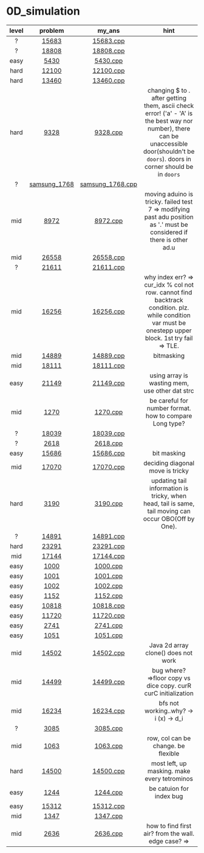 # 0D_simulation
| level | problem | my_ans | hint |
| :--: | :--: | :--: | :--: |
| ? | [15683](https://www.acmicpc.net/problem/15683) | [15683.cpp](./15683/15683.cpp) |  |
| ? | [18808](https://www.acmicpc.net/problem/18808) | [18808.cpp](./18808/18808.cpp) |  |
| easy | [5430](https://www.acmicpc.net/problem/5430) | [5430.cpp](./5430/5430.cpp) |  |
| hard | [12100](https://www.acmicpc.net/problem/12100) | [12100.cpp](./12100/12100.cpp) |  |
| hard | [13460](https://www.acmicpc.net/problem/13460) | [13460.cpp](./13460/13460.cpp) |  |
| hard | [9328](https://www.acmicpc.net/problem/9328) | [9328.cpp](./9328/9328.cpp) | changing $ to . after getting them, ascii check error! ('a' - 'A' is the best way nor number), there can be unaccessible door(shouldn't be `doors`). doors in corner should be in `doors` |
| ? | [samsung_1768](https://www.acmicpc.net/problem/samsung_1768) | [samsung_1768.cpp](./samsung_1768/samsung_1768.cpp) |  |
| mid | [8972](https://www.acmicpc.net/problem/8972) | [8972.cpp](./8972/8972.cpp) | moving aduino is tricky. failed test 7 => modifying past adu position as '.' must be considered if there is other ad.u |
| mid | [26558](https://www.acmicpc.net/problem/26558) | [26558.cpp](./26558/26558.cpp) |  |
| ? | [21611](https://www.acmicpc.net/problem/21611) | [21611.cpp](./21611/21611.cpp) |  |
| mid | [16256](https://www.acmicpc.net/problem/16256) | [16256.cpp](./16256/16256.cpp) | why index err? => cur_idx % col not row. cannot find backtrack condition. plz. while condition var must be onestepp upper block. 1st try fail => TLE. |
| mid | [14889](https://www.acmicpc.net/problem/14889) | [14889.cpp](./14889/14889.cpp) | bitmasking |
| mid | [18111](https://www.acmicpc.net/problem/18111) | [18111.cpp](./18111/18111.cpp) |  |
| easy | [21149](https://www.acmicpc.net/problem/21149) | [21149.cpp](./21149/21149.cpp) | using array is wasting mem, use other dat strc |
| mid | [1270](https://www.acmicpc.net/problem/1270) | [1270.cpp](./1270/1270.cpp) | be careful for number format. how to compare Long type? |
| ? | [18039](https://www.acmicpc.net/problem/18039) | [18039.cpp](./18039/18039.cpp) |  |
| ? | [2618](https://www.acmicpc.net/problem/2618) | [2618.cpp](./2618/2618.cpp) |  |
| easy | [15686](https://www.acmicpc.net/problem/15686) | [15686.cpp](./15686/15686.cpp) | bit masking |
| mid | [17070](https://www.acmicpc.net/problem/17070) | [17070.cpp](./17070/17070.cpp) | deciding diagonal move is tricky |
| hard | [3190](https://www.acmicpc.net/problem/3190) | [3190.cpp](./3190/3190.cpp) | updating tail information is tricky, when head, tail is same, tail moving can occur OBO(Off by One). |
| ? | [14891](https://www.acmicpc.net/problem/14891) | [14891.cpp](./14891/14891.cpp) |  |
| hard | [23291](https://www.acmicpc.net/problem/23291) | [23291.cpp](./23291/23291.cpp) |  |
| mid | [17144](https://www.acmicpc.net/problem/17144) | [17144.cpp](./17144/17144.cpp) |  |
| easy | [1000](https://www.acmicpc.net/problem/1000) | [1000.cpp](./1000/1000.cpp) |  |
| easy | [1001](https://www.acmicpc.net/problem/1001) | [1001.cpp](./1001/1001.cpp) |  |
| easy | [1002](https://www.acmicpc.net/problem/1002) | [1002.cpp](./1002/1002.cpp) |  |
| easy | [1152](https://www.acmicpc.net/problem/1152) | [1152.cpp](./1152/1152.cpp) |  |
| easy | [10818](https://www.acmicpc.net/problem/10818) | [10818.cpp](./10818/10818.cpp) |  |
| easy | [11720](https://www.acmicpc.net/problem/11720) | [11720.cpp](./11720/11720.cpp) |  |
| easy | [2741](https://www.acmicpc.net/problem/2741) | [2741.cpp](./2741/2741.cpp) |  |
| easy | [1051](https://www.acmicpc.net/problem/1051) | [1051.cpp](./1051/1051.cpp) |  |
| mid | [14502](https://www.acmicpc.net/problem/14502) | [14502.cpp](./14502/14502.cpp) | Java 2d array clone() does not work |
| mid | [14499](https://www.acmicpc.net/problem/14499) | [14499.cpp](./14499/14499.cpp) | bug where? =>floor copy vs dice copy. curR curC initialization |
| mid | [16234](https://www.acmicpc.net/problem/16234) | [16234.cpp](./16234/16234.cpp) | bfs not working..why? -> i (x) -> d_i |
| ? | [3085](https://www.acmicpc.net/problem/3085) | [3085.cpp](./3085/3085.cpp) |  |
| mid | [1063](https://www.acmicpc.net/problem/1063) | [1063.cpp](./1063/1063.cpp) | row, col can be change. be flexible |
| hard | [14500](https://www.acmicpc.net/problem/14500) | [14500.cpp](./14500/14500.cpp) | most left, up masking. make every tetrominos |
| easy | [1244](https://www.acmicpc.net/problem/1244) | [1244.cpp](./1244/1244.cpp) | be catuion for index bug  |
| easy | [15312](https://www.acmicpc.net/problem/15312) | [15312.cpp](./15312/15312.cpp) |  |
| mid | [1347](https://www.acmicpc.net/problem/1347) | [1347.cpp](./1347/1347.cpp) |  |
| mid | [2636](https://www.acmicpc.net/problem/2636) | [2636.cpp](./2636/2636.cpp) | how to find first air? from the wall. edge case? =>  |
